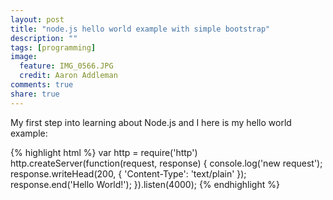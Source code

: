 ```yaml
---
layout: post
title: "node.js hello world example with simple bootstrap"
description: ""
tags: [programming]
image:
  feature: IMG_0566.JPG
  credit: Aaron Addleman
comments: true
share: true
---
```



My first step into learning about Node.js and I here is my hello world example:

{% highlight html %}
    var http = require('http')
    http.createServer(function(request, response) {
    console.log('new request');
    response.writeHead(200, {
    'Content-Type': 'text/plain'
    });
    response.end('Hello World!');
    }).listen(4000);
{% endhighlight %}
